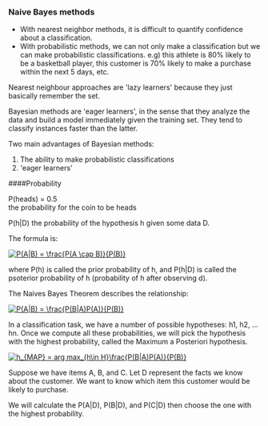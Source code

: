 ### Naive Bayes methods

- With nearest neighbor methods, it is difficult to quantify confidence about a classification.
- With probabilistic methods, we can not only make a classification but we can make probabilistic classifications.
e.g) this athlete is 80% likely to be a basketball player, this customer is 70% likely to make a purchase within the next 5 days, etc.

Nearest neighbour approaches are 'lazy learners' because they just basically remember the set.

Bayesian methods are 'eager learners', in the sense that they analyze the data and build a model immediately given the training set.
They tend to classify instances faster than the latter.

Two main advantages of Bayesian methods:
1. The ability to make probabilistic classifications
2. 'eager learners'

####Probability

P(heads) = 0.5  
the probability for the coin to be heads

P(h|D) 
the probability of the hypothesis h given some data D.

The formula is:

<a href="https://www.codecogs.com/eqnedit.php?latex=P(A|B)&space;=&space;\frac{P(A&space;\cap&space;B)}{P(B)}" target="_blank"><img src="https://latex.codecogs.com/gif.latex?P(A|B)&space;=&space;\frac{P(A&space;\cap&space;B)}{P(B)}" title="P(A|B) = \frac{P(A \cap B)}{P(B)}" /></a>

where P(h) is called the prior probability of h, and P(h|D) is called the psoterior probability of h (probability of h after observing d).

The Naives Bayes Theorem describes the relationship:

<a href="https://www.codecogs.com/eqnedit.php?latex=P(A|B)&space;=&space;\frac{P(B|A)P(A)}{P(B)}" target="_blank"><img src="https://latex.codecogs.com/gif.latex?P(A|B)&space;=&space;\frac{P(B|A)P(A)}{P(B)}" title="P(A|B) = \frac{P(B|A)P(A)}{P(B)}" /></a>

In a classification task, we have a number of possible hypotheses: h1, h2, ... hn. Once we compute all these probabilities, we will pick the hypothesis with the highest probability, called the Maximum a Posteriori hypothesis.

<a href="https://www.codecogs.com/eqnedit.php?latex=h_{MAP}&space;=&space;arg&space;max_{h\in&space;H}\frac{P(B|A)P(A)}{P(B)}" target="_blank"><img src="https://latex.codecogs.com/gif.latex?h_{MAP}&space;=&space;arg&space;max_{h\in&space;H}\frac{P(B|A)P(A)}{P(B)}" title="h_{MAP} = arg max_{h\in H}\frac{P(B|A)P(A)}{P(B)}" /></a>

Suppose we have items A, B, and C. Let D represent the facts we know about the customer.
We want to know which item this customer would be likely to purchase.

We will calculate the P(A|D), P(B|D), and P(C|D) then choose the one with the highest probability.



 